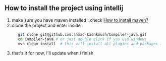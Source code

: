 ## How to install the project using intellij
1. make sure you have maven installed : check [How to install maven?](https://chatgpt.com/share/6767f82d-4944-8007-859e-0d804a70c19c)
2. clone the project and enter inside
```bash
      git clone git@github.com:ahmad-kashkoush/Compiler-java.git
      cd Compiler-java # or just double click if you use windows
      mvn clean install  # this will install all plugins and packages in your pom.xml file
```
3. that's it for now, I'll update when I finish